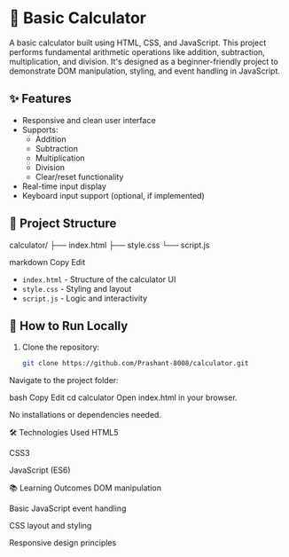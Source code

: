 # 🧮 Basic Calculator

A basic calculator built using HTML, CSS, and JavaScript. This project performs fundamental arithmetic operations like addition, subtraction, multiplication, and division. It's designed as a beginner-friendly project to demonstrate DOM manipulation, styling, and event handling in JavaScript.

## ✨ Features

- Responsive and clean user interface
- Supports:
  - Addition
  - Subtraction
  - Multiplication
  - Division
  - Clear/reset functionality
- Real-time input display
- Keyboard input support (optional, if implemented)


## 📁 Project Structure

calculator/
├── index.html
├── style.css
└── script.js

markdown
Copy
Edit

- `index.html` - Structure of the calculator UI
- `style.css` - Styling and layout
- `script.js` - Logic and interactivity

## 🔧 How to Run Locally

1. Clone the repository:
   ```bash
   git clone https://github.com/Prashant-8008/calculator.git
Navigate to the project folder:

bash
Copy
Edit
cd calculator
Open index.html in your browser.

No installations or dependencies needed.


🛠️ Technologies Used
HTML5

CSS3

JavaScript (ES6)

📚 Learning Outcomes
DOM manipulation

Basic JavaScript event handling

CSS layout and styling

Responsive design principles
